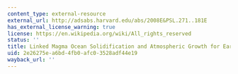 ```yaml
---
content_type: external-resource
external_url: http://adsabs.harvard.edu/abs/2008E&PSL.271..181E
has_external_license_warning: true
license: https://en.wikipedia.org/wiki/All_rights_reserved
status: ''
title: Linked Magma Ocean Solidification and Atmospheric Growth for Earth and Mars
uid: 2e26275e-a6bd-4fb0-afc0-3528adf44e19
wayback_url: ''
---
```

